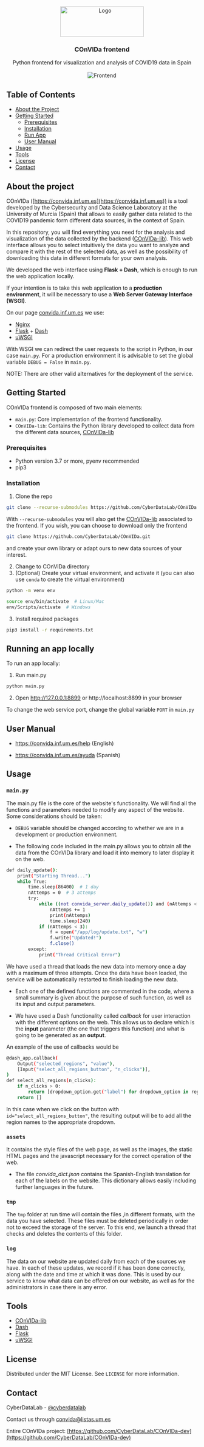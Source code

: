 <!-- PROJECT LOGO -->
<br>
<p align="center">
  <a href="https://convida.inf.um.es">
    <img src="assets/img/convida-logo.png" alt="Logo" width="220" height="80">
  </a>

  <h3 align="center">COnVIDa frontend</h3>

  <p align="center">
    Python frontend for visualization and analysis of COVID19 data in Spain
    <br><br>
    <img src="assets/img/convida-frontend.png" alt="Frontend">
  </p>
</p>



<!-- TABLE OF CONTENTS -->
## Table of Contents

* [About the Project](#about-the-project)
* [Getting Started](#getting-started)
  * [Prerequisites](#prerequisites)
  * [Installation](#installation)
  * [Run App](#running-an-app-locally)
  * [User Manual](#user-manual)
* [Usage](#usage)
* [Tools](#tools)
* [License](#license)
* [Contact](#contact)




<!-- ABOUT THE PROJECT -->
## About the project

COnVIDa ([https://convida.inf.um.es](https://convida.inf.um.es)) is a tool developed by the Cybersecurity and Data Science Laboratory at the University of Murcia (Spain) that allows to easily gather data related to the COVID19 pandemic form different data sources, in the context of Spain.

In this repository, you will find everything you need for the analysis and visualization of the data collected by the backend ([COnVIDa-lib](https://github.com/CyberDataLab/COnVIDa-lib)). This web interface allows you to select intuitively the data you want to analyze and compare it with the rest of the selected data, as well as the possibility of downloading this data in different formats for your own analysis.

We developed the web interface using **Flask + Dash**, which is enough to run the web application locally.

If your intention is to take this web application to a **production environment**, it will be necessary to use a **Web Server Gateway Interface (WSGI)**. 

On our page [convida.inf.um.es](https://convida.inf.um.es) we use:

* [Nginx](https://www.nginx.com/)
* [Flask](https://flask.palletsprojects.com/) + [Dash](https://plotly.com/dash/)
* [uWSGI](https://uwsgi-docs.readthedocs.io/)



With WSGI we can redirect the user requests to the script in Python, in our case ```main.py```. 
For a production environment it is advisable to set the global variable ```DEBUG = False``` in ```main.py```.

NOTE: There are other valid alternatives for the deployment of the service.


<!-- GETTING STARTED -->
## Getting Started

COnVIDa frontend is composed of two main elements:
* ```main.py```: Core implementation of the frontend functionality.
* ```COnVIDa-lib```: Contains the Python library developed to collect data from the different data sources, [COnVIDa-lib](https://github.com/CyberDataLab/COnVIDa-lib)

### Prerequisites

* Python version 3.7 or more, pyenv recommended
* pip3


### Installation

1. Clone the repo
```sh
git clone --recurse-submodules https://github.com/CyberDataLab/COnVIDa.git
```
With ```--recurse-submodules``` you will also get the [COnVIDa-lib](https://github.com/CyberDataLab/COnVIDa-lib) associated to the frontend.
If you wish, you can choose to download only the frontend
```sh
git clone https://github.com/CyberDataLab/COnVIDa.git
```
and create your own library or adapt ours to new data sources of your interest.

2. Change to COnVIDa directory
3. (Optional) Create your virtual environment, and activate it (you can also use ```conda``` to create the virtual environment)
```sh
python -m venv env

source env/bin/activate  # Linux/Mac
env/Scripts/activate  # Windows
```
3. Install required packages
```sh
pip3 install -r requirements.txt
```

<!-- RUN APP-->
## Running an app locally

To run an app locally:

1. Run main.py
```sh
python main.py
```
2. Open http://127.0.0.1:8899 or http://localhost:8899 in your browser

To change the web service port, change the global variable ```PORT``` in ```main.py```

## User Manual

* https://convida.inf.um.es/help (English)

* https://convida.inf.um.es/ayuda (Spanish)


<!-- USAGE EXAMPLES -->
## Usage

### ```main.py```

The main.py file is the core of the website's functionality. We will find all the functions and parameters needed to modify any aspect of the website. 
Some considerations should be taken:

* ```DEBUG``` variable should be changed according to whether we are in a development or production environment. 

* The following code included in the main.py allows you to obtain all the data from the COnVIDa library and load it into memory to later display it on the web.
```sh
def daily_update():
    print("Starting Thread...")
    while True:
        time.sleep(86400)  # 1 day
        nAttemps = 0  # 3 attemps
        try:
            while ((not convida_server.daily_update()) and (nAttemps < 3)):
                nAttemps += 1
                print(nAttemps)
                time.sleep(240)
            if (nAttemps < 3):
                f = open("/app/log/update.txt", "w")
                f.write("Updated!")
                f.close()
        except:
            print("Thread Critical Error")
```
We have used a thread that loads the new data into memory once a day with a maximum of three attempts.
Once the data have been loaded, the service will be automatically restarted to finish loading the new data.

* Each one of the defined functions are commented in the code, where a small summary is given about the purpose of such function, as well as its input and output parameters.

* We have used a Dash functionality called _callback_ for user interaction with the different options on the web.
This allows us to declare which is the **input** parameter (the one that triggers this function) and what is going to be generated as an **output**.

An example of the use of callbacks would be

```sh
@dash_app.callback(
    Output("selected_regions", "value"),
    [Input("select_all_regions_button", "n_clicks")],
)
def select_all_regions(n_clicks):
    if n_clicks > 0:
        return [dropdown_option.get("label") for dropdown_option in regions_options]
    return []
```

In this case when we click on the button with ```id="select_all_regions_button"```, the resulting output will be to add all the region names to the appropriate dropdown.

### ```assets```

It contains the style files of the web page, as well as the images, the static HTML pages and the javascript necessary for the correct operation of the web.

* The file _convida_dict.json_ contains the Spanish-English translation for each of the labels on the website. This dictionary allows easily including further languages in the future.

### ```tmp```
The ```tmp``` folder at run time will contain the files ,in different formats, with the data you have selected. These files must be deleted periodically in order not to exceed the storage of the server. To this end, we launch a thread that checks and deletes the contents of this folder.


### ```log```
The data on our website are updated daily from each of the sources we have. In each of these updates, we record if it has been done correctly, along with the date and time at which it was done.
This is used by our service to know what data can be offered on our website, as well as for the administrators in case there is any error.

<!-- Tools -->
## Tools
* [COnVIDa-lib](https://github.com/CyberDataLab/COnVIDa-lib)
* [Dash](https://plotly.com/dash/)
* [Flask](https://flask.palletsprojects.com/)
* [uWSGI](https://uwsgi-docs.readthedocs.io/)


<!-- LICENSE -->
## License

Distributed under the MIT License. See `LICENSE` for more information.


<!-- CONTACT -->
## Contact

CyberDataLab - [@cyberdatalab](https://twitter.com/cyberdatalab) 

Contact us through [convida@listas.um.es](mailto:convida@listas.um.es)

Entire COnVIDa project: [https://github.com/CyberDataLab/COnVIDa-dev](https://github.com/CyberDataLab/COnVIDa-dev)
